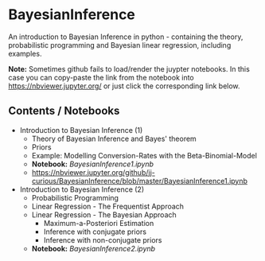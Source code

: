 # BayesianInference
An introduction to Bayesian Inference in python - containing the theory, probabilistic programming and Bayesian linear regression, including examples. 
  
**Note:** Sometimes github fails to load/render the juypter notebooks. In this case you can copy-paste the link from the notebook into https://nbviewer.jupyter.org/ or just click the corresponding link below.

## Contents / Notebooks
* Introduction to Bayesian Inference (1)  
  * Theory of Bayesian Inference and Bayes' theorem  
  * Priors  
  * Example: Modelling Conversion-Rates with the Beta-Binomial-Model  
  * **Notebook:** *BayesianInference1.ipynb*  
  * https://nbviewer.jupyter.org/github/jj-curious/BayesianInference/blob/master/BayesianInference1.ipynb
* Introduction to Bayesian Inference (2)  
  * Probabilistic Programming  
  * Linear Regression - The Frequentist Approach  
  * Linear Regression - The Bayesian Approach  
    * Maximum-a-Posteriori Estimation  
    * Inference with conjugate priors  
    * Inference with non-conjugate priors  
  * **Notebook:** *BayesianInference2.ipynb*  
